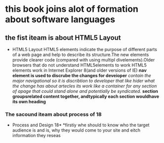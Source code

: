 # this book joins alot of formation about software languages
## the fist iteam is about HTML5 Layout
* HTML5 Layout
 HTML5 elements indicate the purpose of different parts of a web page and help to describe its structure.The new elements provide clearer code (compared with using multipl divelements).Older browsers that do not understand HTML5elements
 to work HTML5 elements work in Internet Explorer 8(and older versions of IE)
**nav element is used to discrube the changes for deveioper**
*contain the major navigational  so it is discribtion to developer that like hider what the change has about artecles its work like a container for any section of apage that could stand alone and potentially be syndicated.* 
**section groupsrelated content together, andtypically each section wouldhave its own heading**
### The sacound iteam about process of 18
* Process and Design 18*
*firstiy whe should to know who the target audience is and is, why they would come to your site and eitch information they reseas

